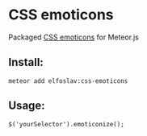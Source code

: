 CSS emoticons
===

Packaged [CSS emoticons](http://os.alfajango.com/css-emoticons/) for Meteor.js

Install:
---

    meteor add elfoslav:css-emoticons

Usage:
---

    $('yourSelector').emoticonize();    

